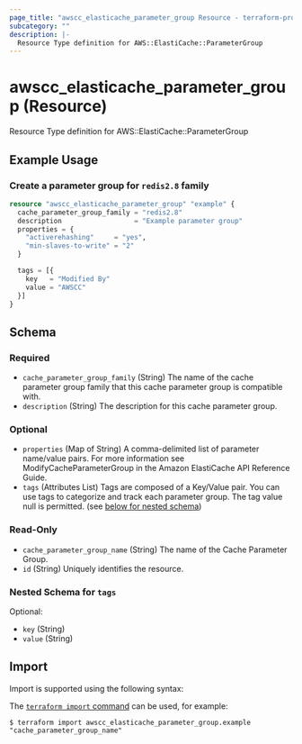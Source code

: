 ```yaml
---
page_title: "awscc_elasticache_parameter_group Resource - terraform-provider-awscc"
subcategory: ""
description: |-
  Resource Type definition for AWS::ElastiCache::ParameterGroup
---
```


# awscc_elasticache_parameter_group (Resource)

Resource Type definition for AWS::ElastiCache::ParameterGroup

## Example Usage

### Create a parameter group for `redis2.8` family

```terraform
resource "awscc_elasticache_parameter_group" "example" {
  cache_parameter_group_family = "redis2.8"
  description                  = "Example parameter group"
  properties = {
    "activerehashing"     = "yes",
    "min-slaves-to-write" = "2"
  }

  tags = [{
    key   = "Modified By"
    value = "AWSCC"
  }]
}
```

<!-- schema generated by tfplugindocs -->
## Schema

### Required

- `cache_parameter_group_family` (String) The name of the cache parameter group family that this cache parameter group is compatible with.
- `description` (String) The description for this cache parameter group.

### Optional

- `properties` (Map of String) A comma-delimited list of parameter name/value pairs. For more information see ModifyCacheParameterGroup in the Amazon ElastiCache API Reference Guide.
- `tags` (Attributes List) Tags are composed of a Key/Value pair. You can use tags to categorize and track each parameter group. The tag value null is permitted. (see [below for nested schema](#nestedatt--tags))

### Read-Only

- `cache_parameter_group_name` (String) The name of the Cache Parameter Group.
- `id` (String) Uniquely identifies the resource.

<a id="nestedatt--tags"></a>
### Nested Schema for `tags`

Optional:

- `key` (String)
- `value` (String)

## Import

Import is supported using the following syntax:

The [`terraform import` command](https://developer.hashicorp.com/terraform/cli/commands/import) can be used, for example:

```shell
$ terraform import awscc_elasticache_parameter_group.example "cache_parameter_group_name"
```